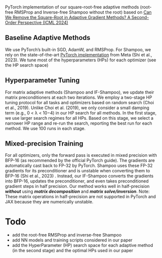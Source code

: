 PyTorch implementation of our square-root-free adaptive methods (root-free RMSProp and Inverse-free Shampoo without the root) based on [Can We Remove the Square-Root in Adaptive Gradient Methods? A Second-Order Perspective (ICML 2024)](https://arxiv.org/abs/2402.03496)


## Baseline Adaptive Methods
We use PyTorch’s built-in SGD, AdamW, and RMSProp. For Shampoo, we rely on the
state-of-the-art [PyTorch implementation](https://github.com/facebookresearch/optimizers/tree/main/distributed_shampoo) from Meta (Shi et al., 2023). We tune most of the hyperparameters (HPs) for each optimizer (see the HP search space)

## Hyperparameter Tuning 
For matrix adaptive methods (Shampoo and IF-Shampoo), we update their matrix preconditioners at each two iterations.
We employ a two-stage HP tuning protocol for all tasks and optimizers based on random search (Choi et al., 2019).
Unlike Choi et al. (2019), we only consider a small damping term (e.g., 0 < λ < 10−4) in our HP search for all methods. 
In the first stage, we use larger search regimes for all HPs. Based on this stage, we select a narrower
HP range and re-run the search, reporting the best run for each method. We use 100 runs in each stage.

## Mixed-precision Training 
For all optimizers, only the forward pass is executed in mixed precision with BFP-16 (as
recommended by the official PyTorch guide). The gradients are automatically cast back to FP-32 by PyTorch. Shampoo uses
these FP-32 gradients for its preconditioner and is unstable when converting them to BFP-16 (Shi et al., 2023) . Instead, our
IF-Shampoo converts the gradients into BFP-16, updates the preconditioner, and even takes preconditioned gradient steps in
half precision. Our method works well in half-precision ***without*** using ***matrix decomposition*** and ***matrix solve/inversion***.
Note: These matrix operations in half-precision are not supported in PyTorch and JAX because they are numerically unstable.

# Todo
* add the root-free RMSProp and inverse-free Shampoo
* add NN models and training scripts considered in our paper
* add the HyperParameter (HP) search space for each adaptive method (in the second stage) and the optimal HPs used in our paper
